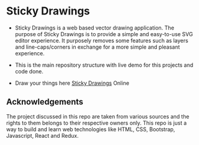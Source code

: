 # Sticky Drawings

- Sticky Drawings is a web based vector drawing application. The purpose of Sticky Drawings is to provide a simple and easy-to-use SVG editor experience. It purposely removes some features such as layers and line-caps/corners in exchange for a more simple and pleasant experience.

- This is the main repository structure with live demo for  this projects and code done.

- Draw your things here  [Sticky Drawings]() Online


## Acknowledgements

The project discussed in this repo are taken from various sources and the rights to them belongs to their respective owners only. This repo is just a way to build and learn web technologies like HTML, CSS, Bootstrap, Javascript, React and Redux.
